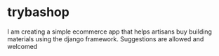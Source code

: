 # trybashop
I am creating a simple ecommerce app that helps artisans buy building materials using the django framework. Suggestions are allowed and welcomed
